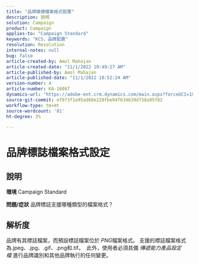 ```yaml
---
title: "品牌徽標檔案格式配置"
description: 說明
solution: Campaign
product: Campaign
applies-to: "Campaign Standard"
keywords: "KCS，品牌配置"
resolution: Resolution
internal-notes: null
bug: false
article-created-by: Amol Mahajan
article-created-date: "11/1/2022 10:49:27 AM"
article-published-by: Amol Mahajan
article-published-date: "11/1/2022 10:52:24 AM"
version-number: 4
article-number: KA-16087
dynamics-url: "https://adobe-ent.crm.dynamics.com/main.aspx?forceUCI=1&pagetype=entityrecord&etn=knowledgearticle&id=37eab4d6-d259-ed11-9561-6045bd006a22"
source-git-commit: ef973f1e95ad68e220fbe94f634639d738a95f82
workflow-type: tm+mt
source-wordcount: '81'
ht-degree: 3%

---
```


# 品牌標誌檔案格式設定

## 說明

<b>環境</b>
Campaign Standard


<b>問題/症狀</b>
品牌標誌支援哪種類型的檔案格式？


## 解析度


品牌有其標誌檔案，而預設標誌檔案位於 *PNG*&#x200B;檔案格式。 支援的標誌檔案格式為.jpeg、.jpg、.gif、.png和.tif。  此外，使用者必須具備 *傳遞能力產品設定檔* 進行品牌識別和其他品牌執行的任何變更。


